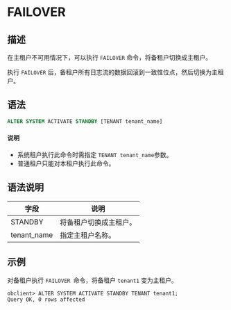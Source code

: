 # FAILOVER

## 描述

在主租户不可用情况下，可以执行 `FAILOVER` 命令，将备租户切换成主租户。

执行 `FAILOVER` 后，备租户所有日志流的数据回滚到一致性位点，然后切换为主租户。

## 语法

```sql
ALTER SYSTEM ACTIVATE STANDBY [TENANT tenant_name]
```

<main id="notice" type='explain'>
 <h4>说明</h4>
  <ul><li>系统租户执行此命令时需指定 <code>TENANT tenant_name</code>参数。</li>
     <li>普通租户只能对本租户执行此命令。</li></ul>
</main>

## 语法说明

| **字段** | **说明** |
| --- | --- |
| STANDBY | 将备租户切换成主租户。 |
| tenant_name | 指定主租户名称。 |

## 示例

对备租户执行 `FAILOVER `命令，将备租户 `tenant1` 变为主租户。

```shell
obclient> ALTER SYSTEM ACTIVATE STANDBY TENANT tenant1;
Query OK, 0 rows affected
```
